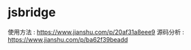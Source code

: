 # jsbridge

使用方法 : https://www.jianshu.com/p/20af31a8eee9
源码分析 : https://www.jianshu.com/p/ba62f39beadd